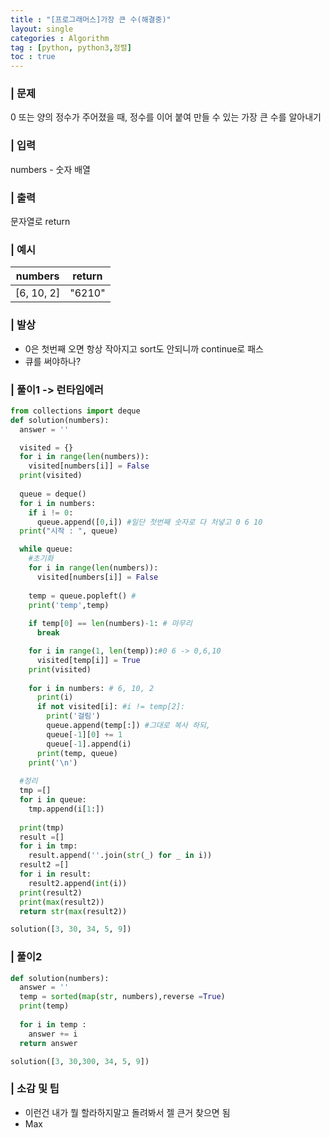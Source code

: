```yaml
---
title : "[프로그래머스]가장 큰 수(해결중)"
layout: single
categories : Algorithm
tag : [python, python3,정렬]
toc : true
---
```

### | 문제
0 또는 양의 정수가 주어졌을 때, 정수를 이어 붙여 만들 수 있는 가장 큰 수를 알아내기

### | 입력
numbers - 숫자 배열

### | 출력
문자열로 return


### | 예시

|**numbers**|**return**|
|---|---|
|[6, 10, 2]|"6210"|


### | 발상
- 0은 첫번째 오면 항상 작아지고 sort도 안되니까 continue로 패스
- 큐를 써야하나? 


### | 풀이1 -> 런타임에러

``` python
from collections import deque
def solution(numbers):
  answer = ''

  visited = {}
  for i in range(len(numbers)):
    visited[numbers[i]] = False
  print(visited)
  
  queue = deque()
  for i in numbers:
    if i != 0:
      queue.append([0,i]) #일단 첫번째 숫자로 다 처넣고 0 6 10
  print("시작 : ", queue)

  while queue:
    #초기화
    for i in range(len(numbers)):
      visited[numbers[i]] = False
    
    temp = queue.popleft() #
    print('temp',temp)
    
    if temp[0] == len(numbers)-1: # 마무리
      break

    for i in range(1, len(temp)):#0 6 -> 0,6,10
      visited[temp[i]] = True
    print(visited)
    
    for i in numbers: # 6, 10, 2
      print(i)
      if not visited[i]: #i != temp[2]:
        print('걸림')
        queue.append(temp[:]) #그대로 복사 하되,
        queue[-1][0] += 1
        queue[-1].append(i)
      print(temp, queue)
    print('\n')
  
  #정리
  tmp =[]
  for i in queue:
    tmp.append(i[1:])
    
  print(tmp)
  result =[]
  for i in tmp:
    result.append(''.join(str(_) for _ in i))
  result2 =[]
  for i in result:
    result2.append(int(i))
  print(result2)
  print(max(result2))
  return str(max(result2))

solution([3, 30, 34, 5, 9])
```
### | 풀이2
``` python
def solution(numbers):
  answer = ''
  temp = sorted(map(str, numbers),reverse =True)
  print(temp)
  
  for i in temp :
    answer += i
  return answer

solution([3, 30,300, 34, 5, 9])
```
### | 소감 및 팁
- 이런건 내가 뭘 할라하지말고 돌려봐서 젤 큰거 찾으면 됨
- Max
